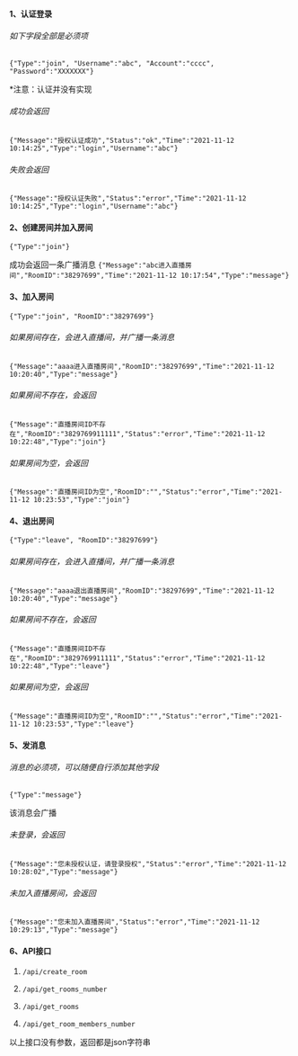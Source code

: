 #### 1、认证登录

###### 如下字段全部是必须项

`{"Type":"join", "Username":"abc", "Account":"cccc", "Password":"XXXXXXX"}`

*注意：认证并没有实现



###### 成功会返回

`{"Message":"授权认证成功","Status":"ok","Time":"2021-11-12 10:14:25","Type":"login","Username":"abc"}`



###### 失败会返回

`{"Message":"授权认证失败","Status":"error","Time":"2021-11-12 10:14:25","Type":"login","Username":"abc"}`



#### 2、创建房间并加入房间

`{"Type":"join"}`



成功会返回一条广播消息
`{"Message":"abc进入直播房间","RoomID":"38297699","Time":"2021-11-12 10:17:54","Type":"message"}`



#### 3、加入房间

`{"Type":"join", "RoomID":"38297699"}`



###### 如果房间存在，会进入直播间，并广播一条消息

`{"Message":"aaaa进入直播房间","RoomID":"38297699","Time":"2021-11-12 10:20:40","Type":"message"}`



###### 如果房间不存在，会返回

`{"Message":"直播房间ID不存在","RoomID":"3829769911111","Status":"error","Time":"2021-11-12 10:22:48","Type":"join"}`



###### 如果房间为空，会返回

`{"Message":"直播房间ID为空","RoomID":"","Status":"error","Time":"2021-11-12 10:23:53","Type":"join"}`



#### 4、退出房间

`{"Type":"leave", "RoomID":"38297699"}`

###### 如果房间存在，会进入直播间，并广播一条消息

`{"Message":"aaaa退出直播房间","RoomID":"38297699","Time":"2021-11-12 10:20:40","Type":"message"}`



###### 如果房间不存在，会返回

`{"Message":"直播房间ID不存在","RoomID":"3829769911111","Status":"error","Time":"2021-11-12 10:22:48","Type":"leave"}`



###### 如果房间为空，会返回

`{"Message":"直播房间ID为空","RoomID":"","Status":"error","Time":"2021-11-12 10:23:53","Type":"leave"}`



#### 5、发消息

###### 消息的必须项，可以随便自行添加其他字段

`{"Type":"message"}`    

该消息会广播



###### 未登录，会返回

`{"Message":"您未授权认证，请登录授权","Status":"error","Time":"2021-11-12 10:28:02","Type":"message"}`



###### 未加入直播房间，会返回

`{"Message":"您未加入直播房间","Status":"error","Time":"2021-11-12 10:29:13","Type":"message"}`



#### 6、API接口

1. `/api/create_room`

2. `/api/get_rooms_number`

3. `/api/get_rooms`

4. `/api/get_room_members_number`

   

以上接口没有参数，返回都是json字符串





